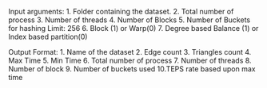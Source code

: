 Input arguments:
    1. Folder containing the dataset.
    2. Total number of process
    3. Number of threads
    4. Number of Blocks
    5. Number of Buckets for hashing       Limit: 256
    6. Block (1) or Warp(0) 
    7. Degree based Balance (1) or Index based partition(0)

Output Format:
    1. Name of the dataset 
    2. Edge count
    3. Triangles count
    4. Max Time
    5. Min Time
    6. Total number of process
    7. Number of threads
    8. Number of block
    9. Number of buckets used
    10.TEPS rate based upon max time
